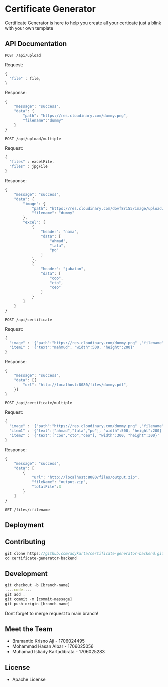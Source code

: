 # Certificate Generator

Certificate Generator is here to help you create all your certicate just a blink with your own template

## API Documentation

```http
POST /api/upload
```

Request:

```javascript
{
  "file" : file,
}
```

Response:

```javascript
{
    "message": "success",
    "data": {
        "path": "https://res.cloudinary.com/dummy.png",
        "filename":"dummy"
    }
}
```

```http
POST /api/upload/multiple
```

Request:

```javascript
{
  "files" : excelFile,
  "files" : jpgFile
}
```

Response:

```javascript
{
    "message": "success",
    "data": {
        "image": {
            "path": "https://res.cloudinary.com/dovf8ri55/image/upload/dummy.png",
            "filename": "dummy"
        },
        "excel": [
            {
                "header": "nama",
                "data": [
                    "ahmad",
                    "lala",
                    "po"
                ]
            },
            {
                "header": "jabatan",
                "data": [
                    "coo",
                    "cto",
                    "ceo"
                ]
            }
        ]
    }
}
```

```http
POST /api/certificate
```

Request:

```javascript
{
  "image" : '{"path":"https://res.cloudinary.com/dummy.png" ,"filename":"dummy"}',
  "item1" : '{"text":"mahmud", "width":500, "height":200}'
}
```

Response:

```javascript
{
    "message": "success",
    "data": [{
        "url": "http://localhost:8080/files/dummy.pdf",
    }]
}
```

```http
POST /api/certificate/multiple
```

Request:

```javascript
{
  "image" : '{"path":"https://res.cloudinary.com/dummy.png" ,"filename":"dummy"}',
  "item1" : '{"text":["ahmad","lala","po"], "width":500, "height":200}',
  "item2" : '{"text":["coo","cto","ceo"], "width":300, "height":300}'
}
```

Response:

```javascript
{
    "message": "success",
    "data": [
        {
            "url": "http://localhost:8080/files/output.zip",
            "fileName": "output.zip",
            "totalFile":3
        }
    ]
}
```

```http
GET /files/:filename
```

## Deployment

## Contributing

```javascript
git clone https://github.com/adykarta/certificate-generator-backend.git
cd certificate-generator-backend
```

## Development

```javascript
git checkout -b [branch-name]
....code....
git add .
git commit -m [commit-message]
git push origin [branch-name]
```

Dont forget to merge request to main branch!

## Meet the Team

- Bramantio Krisno Aji - 1706024495
- Mohammad Hasan Albar - 1706025056
- Muhamad Istiady Kartadibrata - 1706025283

## License
- Apache License


